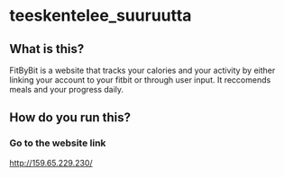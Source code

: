 # teeskentelee_suuruutta

## What is this?
FitByBit is a website that tracks your calories and your activity by either linking your account to your fitbit or through user input. It reccomends meals and your progress daily. 

## How do you run this?
### Go to the website link
http://159.65.229.230/
